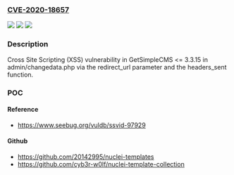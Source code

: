 ### [CVE-2020-18657](https://cve.mitre.org/cgi-bin/cvename.cgi?name=CVE-2020-18657)
![](https://img.shields.io/static/v1?label=Product&message=n%2Fa&color=blue)
![](https://img.shields.io/static/v1?label=Version&message=n%2Fa&color=blue)
![](https://img.shields.io/static/v1?label=Vulnerability&message=n%2Fa&color=brighgreen)

### Description

Cross Site Scripting (XSS) vulnerability in GetSimpleCMS <= 3.3.15 in admin/changedata.php via the redirect_url parameter and the headers_sent function.

### POC

#### Reference
- https://www.seebug.org/vuldb/ssvid-97929

#### Github
- https://github.com/20142995/nuclei-templates
- https://github.com/cyb3r-w0lf/nuclei-template-collection

